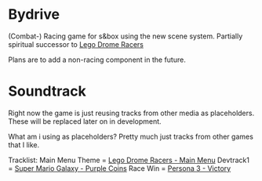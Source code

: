 # Bydrive

(Combat-) Racing game for s&box using the new scene system.
Partially spiritual successor to [Lego Drome Racers](https://en.wikipedia.org/wiki/Drome_Racers)

Plans are to add a non-racing component in the future.

# Soundtrack

Right now the game is just reusing tracks from other media as placeholders.
These will be replaced later on in development.

What am i using as placeholders? Pretty much just tracks from other games that I like.

Tracklist:
Main Menu Theme = [Lego Drome Racers - Main Menu](https://www.youtube.com/watch?v=YHCUS5ALVlo)
Devtrack1 = [Super Mario Galaxy - Purple Coins](https://www.youtube.com/watch?v=5_7aWgFN0s8)
Race Win = [Persona 3 - Victory](https://www.youtube.com/watch?v=-CpMIQdWe0I)
